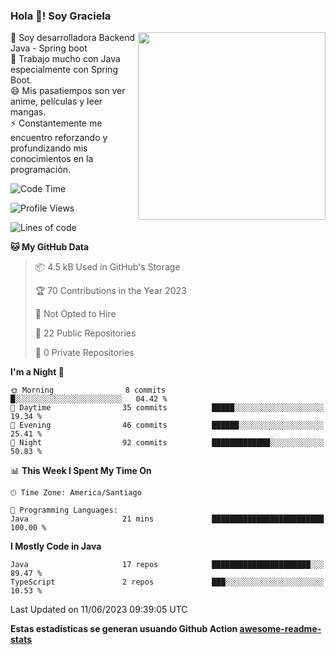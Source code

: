 ### Hola 👋! Soy Graciela

<img align='right' src="https://user-images.githubusercontent.com/74038190/221352975-94759904-aa4c-4032-a8ab-b546efb9c478.gif" width="300">

<p>🔭 Soy desarrolladora Backend Java - Spring boot<br>
🌱 Trabajo mucho con Java especialmente con Spring Boot.<br>
😄 Mis pasatiempos son ver anime, películas y leer mangas.<br>
⚡ Constantemente me encuentro reforzando y profundizando mis conocimientos en la programación.</p>

<!--START_SECTION:waka-->
![Code Time](http://img.shields.io/badge/Code%20Time-19%20hrs%2051%20mins-blue)

![Profile Views](http://img.shields.io/badge/Profile%20Views-0-blue)

![Lines of code](https://img.shields.io/badge/From%20Hello%20World%20I%27ve%20Written-136.6%20thousand%20lines%20of%20code-blue)

**🐱 My GitHub Data** 

> 📦 4.5 kB Used in GitHub's Storage 
 > 
> 🏆 70 Contributions in the Year 2023
 > 
> 🚫 Not Opted to Hire
 > 
> 📜 22 Public Repositories 
 > 
> 🔑 0 Private Repositories 
 > 
**I'm a Night 🦉** 

```text
🌞 Morning                8 commits           █░░░░░░░░░░░░░░░░░░░░░░░░   04.42 % 
🌆 Daytime                35 commits          █████░░░░░░░░░░░░░░░░░░░░   19.34 % 
🌃 Evening                46 commits          ██████░░░░░░░░░░░░░░░░░░░   25.41 % 
🌙 Night                  92 commits          █████████████░░░░░░░░░░░░   50.83 % 
```


📊 **This Week I Spent My Time On** 

```text
🕑︎ Time Zone: America/Santiago

💬 Programming Languages: 
Java                     21 mins             █████████████████████████   100.00 % 
```

**I Mostly Code in Java** 

```text
Java                     17 repos            ██████████████████████░░░   89.47 % 
TypeScript               2 repos             ███░░░░░░░░░░░░░░░░░░░░░░   10.53 % 
```




 Last Updated on 11/06/2023 09:39:05 UTC
<!--END_SECTION:waka-->


<!--
**gracielaContreras/gracielaContreras** is a ✨ _special_ ✨ repository because its `README.md` (this file) appears on your GitHub profile.

Here are some ideas to get you started:

- 🔭 I’m currently working on ...
- 🌱 I’m currently learning ...
- 👯 I’m looking to collaborate on ...
- 🤔 I’m looking for help with ...
- 💬 Ask me about ...
- 📫 How to reach me: ...
- 😄 Pronouns: ...
- ⚡ Fun fact: ...
-->

**Estas estadísticas se generan usuando Github Action [awesome-readme-stats](https://github.com/anmol098/waka-readme-stats)**

